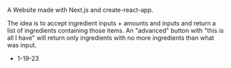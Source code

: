 A Website made with Next.js and create-react-app. 

The idea is to accept ingredient inputs + amounts and inputs and return a list of ingredients containing those items. An "advanced" button with "this is all I have" will return only ingredients with no more ingredients than what was input. 

- 1-19-23